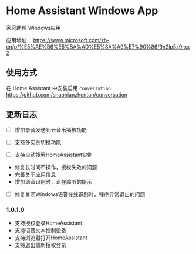 # Home Assistant Windows App

家庭助理 Windows应用

应用地址： https://www.microsoft.com/zh-cn/p/%E5%AE%B6%E5%BA%AD%E5%8A%A9%E7%90%86/9n2jp5z9rxx2


## 使用方式

在 Home Assistant 中安装启用 `conversation`
https://github.com/shaonianzhentan/conversation


## 更新日志

- [ ] 增加录音发送到云音乐播放功能
- [ ] 支持多实例切换功能

- [ ] 支持自动搜索HomeAssistant实例
- 修复长时间不操作，授权失效的问题
- 完善关于应用信息
- 增加语音识别时，正在聆听的提示
- [ ] 修复关闭Windows语音在线识别时，程序异常退出的问题

### 1.0.1.0

- 支持授权登录HomeAssistant
- 支持语音文本控制设备
- 支持浏览器打开HomeAssistant
- 支持退出重新授权登录